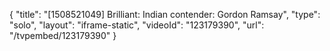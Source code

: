 {
    "title": "[1508521049] Brilliant: Indian contender: Gordon Ramsay",
    "type": "solo",
    "layout": "iframe-static",
    "videoId": "123179390",
    "url": "\/tvpembed\/123179390"
}